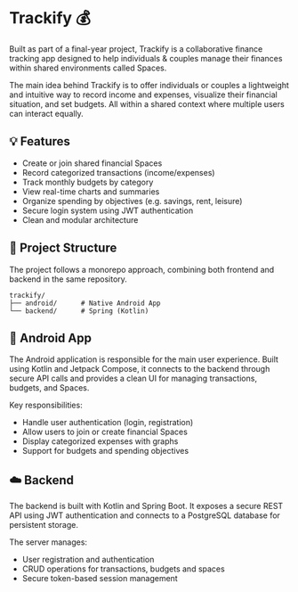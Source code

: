 # Trackify 💰

Built as part of a final-year project, Trackify is a collaborative finance tracking app designed to help individuals & couples manage their finances within shared environments called Spaces.

The main idea behind Trackify is to offer individuals or couples a lightweight and intuitive way to record income and expenses, visualize their financial situation, and set budgets. All within a shared context where multiple users can interact equally.

## 💡 Features

- Create or join shared financial Spaces
- Record categorized transactions (income/expenses)
- Track monthly budgets by category
- View real-time charts and summaries
- Organize spending by objectives (e.g. savings, rent, leisure)
- Secure login system using JWT authentication
- Clean and modular architecture <!--(MVVM on Android, REST API on backend)-->

## 📂 Project Structure
The project follows a monorepo approach, combining both frontend and backend in the same repository.
```
trackify/
├── android/      # Native Android App
└── backend/      # Spring (Kotlin)
```

## 📱 Android App
The Android application is responsible for the main user experience. Built using Kotlin and Jetpack Compose<!-- using the MVVM pattern-->, it connects to the backend through secure API calls and provides a clean UI for managing transactions, budgets, and Spaces. 

<!--
```
api/
├── ApiClient.kt
└── ApiService.kt

models/
├── AuthModels.kt
├── BudgetModels.kt
├── SpaceModels.kt
└── TransactionModels.kt

ui/
├── BudgetScreen.kt
├── HomeScreen.kt
├── LoginScreen.kt
├── ObjectiveScreen.kt
├── RegisterScreen.kt
├── SettingsScreen.kt
├── SpaceSelectionScreen.kt
└── TransactionsScreen.kt

MainActivity.kt
```
-->


Key responsibilities:
- Handle user authentication (login, registration)
- Allow users to join or create financial Spaces
- Display categorized expenses with graphs
- Support for budgets and spending objectives  

## ☁️ Backend
The backend is built with Kotlin and Spring Boot<!--, following a modular structure-->. It exposes a secure REST API using JWT authentication and connects to a PostgreSQL database for persistent storage.

The server manages:

- User registration and authentication
- CRUD operations for transactions, budgets and spaces
- Secure token-based session management

<!--
Future additions:
- App screenshots
- License (MIT?)
- App & Repository status
- Contact/Links
-->
